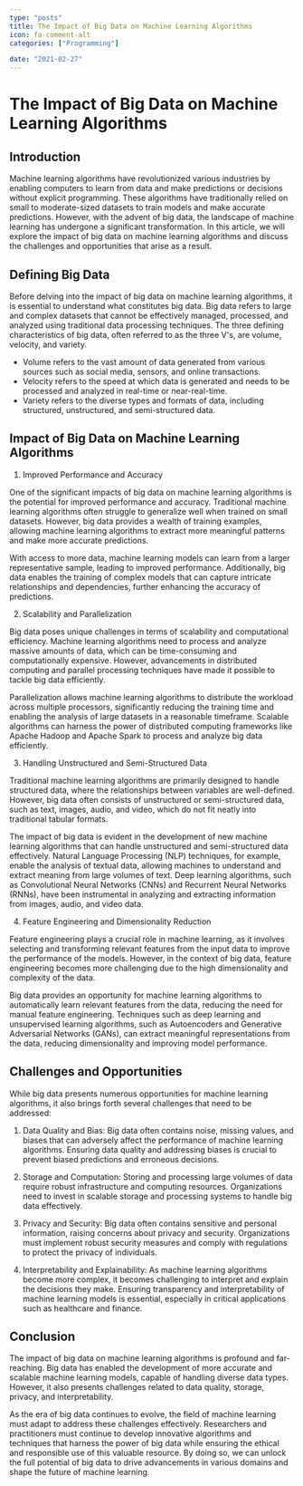 ```yaml
---
type: "posts"
title: The Impact of Big Data on Machine Learning Algorithms
icon: fa-comment-alt
categories: ["Programming"]

date: "2021-02-27"
---
```




# The Impact of Big Data on Machine Learning Algorithms

## Introduction

Machine learning algorithms have revolutionized various industries by enabling computers to learn from data and make predictions or decisions without explicit programming. These algorithms have traditionally relied on small to moderate-sized datasets to train models and make accurate predictions. However, with the advent of big data, the landscape of machine learning has undergone a significant transformation. In this article, we will explore the impact of big data on machine learning algorithms and discuss the challenges and opportunities that arise as a result.

## Defining Big Data

Before delving into the impact of big data on machine learning algorithms, it is essential to understand what constitutes big data. Big data refers to large and complex datasets that cannot be effectively managed, processed, and analyzed using traditional data processing techniques. The three defining characteristics of big data, often referred to as the three V's, are volume, velocity, and variety.

- Volume refers to the vast amount of data generated from various sources such as social media, sensors, and online transactions.
- Velocity refers to the speed at which data is generated and needs to be processed and analyzed in real-time or near-real-time.
- Variety refers to the diverse types and formats of data, including structured, unstructured, and semi-structured data.

## Impact of Big Data on Machine Learning Algorithms

1. Improved Performance and Accuracy

One of the significant impacts of big data on machine learning algorithms is the potential for improved performance and accuracy. Traditional machine learning algorithms often struggle to generalize well when trained on small datasets. However, big data provides a wealth of training examples, allowing machine learning algorithms to extract more meaningful patterns and make more accurate predictions.

With access to more data, machine learning models can learn from a larger representative sample, leading to improved performance. Additionally, big data enables the training of complex models that can capture intricate relationships and dependencies, further enhancing the accuracy of predictions.

2. Scalability and Parallelization

Big data poses unique challenges in terms of scalability and computational efficiency. Machine learning algorithms need to process and analyze massive amounts of data, which can be time-consuming and computationally expensive. However, advancements in distributed computing and parallel processing techniques have made it possible to tackle big data efficiently.

Parallelization allows machine learning algorithms to distribute the workload across multiple processors, significantly reducing the training time and enabling the analysis of large datasets in a reasonable timeframe. Scalable algorithms can harness the power of distributed computing frameworks like Apache Hadoop and Apache Spark to process and analyze big data efficiently.

3. Handling Unstructured and Semi-Structured Data

Traditional machine learning algorithms are primarily designed to handle structured data, where the relationships between variables are well-defined. However, big data often consists of unstructured or semi-structured data, such as text, images, audio, and video, which do not fit neatly into traditional tabular formats.

The impact of big data is evident in the development of new machine learning algorithms that can handle unstructured and semi-structured data effectively. Natural Language Processing (NLP) techniques, for example, enable the analysis of textual data, allowing machines to understand and extract meaning from large volumes of text. Deep learning algorithms, such as Convolutional Neural Networks (CNNs) and Recurrent Neural Networks (RNNs), have been instrumental in analyzing and extracting information from images, audio, and video data.

4. Feature Engineering and Dimensionality Reduction

Feature engineering plays a crucial role in machine learning, as it involves selecting and transforming relevant features from the input data to improve the performance of the models. However, in the context of big data, feature engineering becomes more challenging due to the high dimensionality and complexity of the data.

Big data provides an opportunity for machine learning algorithms to automatically learn relevant features from the data, reducing the need for manual feature engineering. Techniques such as deep learning and unsupervised learning algorithms, such as Autoencoders and Generative Adversarial Networks (GANs), can extract meaningful representations from the data, reducing dimensionality and improving model performance.

## Challenges and Opportunities

While big data presents numerous opportunities for machine learning algorithms, it also brings forth several challenges that need to be addressed:

1. Data Quality and Bias: Big data often contains noise, missing values, and biases that can adversely affect the performance of machine learning algorithms. Ensuring data quality and addressing biases is crucial to prevent biased predictions and erroneous decisions.

2. Storage and Computation: Storing and processing large volumes of data require robust infrastructure and computing resources. Organizations need to invest in scalable storage and processing systems to handle big data effectively.

3. Privacy and Security: Big data often contains sensitive and personal information, raising concerns about privacy and security. Organizations must implement robust security measures and comply with regulations to protect the privacy of individuals.

4. Interpretability and Explainability: As machine learning algorithms become more complex, it becomes challenging to interpret and explain the decisions they make. Ensuring transparency and interpretability of machine learning models is essential, especially in critical applications such as healthcare and finance.

## Conclusion

The impact of big data on machine learning algorithms is profound and far-reaching. Big data has enabled the development of more accurate and scalable machine learning models, capable of handling diverse data types. However, it also presents challenges related to data quality, storage, privacy, and interpretability.

As the era of big data continues to evolve, the field of machine learning must adapt to address these challenges effectively. Researchers and practitioners must continue to develop innovative algorithms and techniques that harness the power of big data while ensuring the ethical and responsible use of this valuable resource. By doing so, we can unlock the full potential of big data to drive advancements in various domains and shape the future of machine learning.